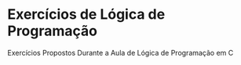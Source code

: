 # Exercícios de Lógica de Programação
 Exercícios Propostos Durante a Aula de Lógica de Programação em C